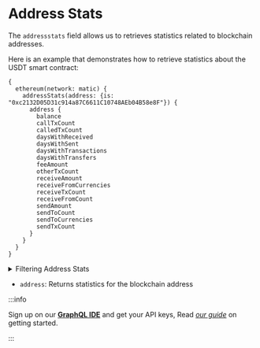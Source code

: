 # Address Stats

The `addressstats` field allows us to retrieves statistics related to blockchain addresses.

Here is an example that demonstrates how to retrieve statistics about the USDT smart contract:

```
{
  ethereum(network: matic) {
    addressStats(address: {is: "0xc2132D05D31c914a87C6611C10748AEb04B58e8F"}) {
      address {
        balance
        callTxCount
        calledTxCount
        daysWithReceived
        daysWithSent
        daysWithTransactions
        daysWithTransfers
        feeAmount
        otherTxCount
        receiveAmount
        receiveFromCurrencies
        receiveTxCount
        receiveFromCount
        sendAmount
        sendToCount
        sendToCurrencies
        sendTxCount
      }
    }
  }
}
```

<details>
<summary>Filtering Address Stats</summary>

-   `address`: Filter by a specific address or a list of addresses
-   `options`:  Filter returned data by ordering, limiting, and constraining it. Available fields: `asc`, `ascByInteger`, `desc`, `descByInteger`, `limit`, `limitBy`, `offset`.

</details>

-   `address`: Returns statistics for the blockchain address


:::info

Sign up on our **[GraphQL IDE](https://ide.bitquery.io/)** and get your API keys, Read _[our guide](/docs/graphql-ide/how-to-start/)_ on getting started.

:::